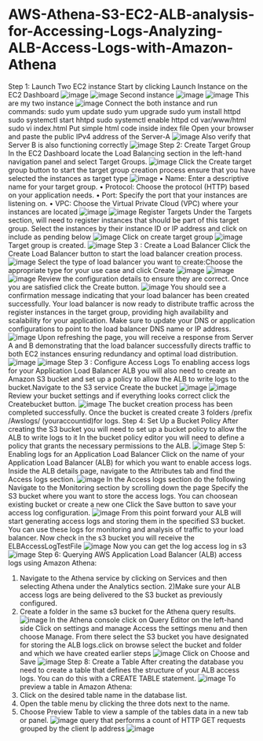 # AWS-Athena-S3-EC2-ALB-analysis-for-Accessing-Logs-Analyzing-ALB-Access-Logs-with-Amazon-Athena
Step 1: Launch Two EC2 instance
Start by clicking Launch Instance on the EC2 Dashboard
![image](https://github.com/user-attachments/assets/918c2ca4-ce50-4696-ac7b-b2c85700abdc)
![image](https://github.com/user-attachments/assets/2e8a03b7-9535-41b5-86eb-b078f0f828c0)
Second instance
![image](https://github.com/user-attachments/assets/6d5a0645-fc5f-46ee-aefa-01a925fbe8d8)
![image](https://github.com/user-attachments/assets/cd7b774e-c44f-4aef-8e2a-35e2ed1ecc58)
This are my two instance 
![image](https://github.com/user-attachments/assets/f814b9c2-a161-4cb5-9e9c-7b2971007627)
Connect the both instance and run commands:
sudo yum update
sudo yum upgrade
sudo yum install httpd
sudo systemctl start hhtpd
sudo systemctl enable httpd
cd var/www/html
sudo vi index.html
Put simple html code inside index file
Open your browser and paste the public IPv4 address of the Server-A
![image](https://github.com/user-attachments/assets/3f3ac102-8635-45a1-84f3-e7875d89f97e)
Also verify that Server B is also functioning correctly
![image](https://github.com/user-attachments/assets/61ae71c4-c7b5-44d1-b648-b002707ffe12)
Step 2: Create Target Group
In the EC2 Dashboard locate the Load Balancing section in the left-hand navigation panel and select Target Groups.
![image](https://github.com/user-attachments/assets/13442f6c-5f98-4cf0-9654-bd476c20b246)
Click the Create target group button to start the target group creation process ensure that you have selected the instances as target type
![image](https://github.com/user-attachments/assets/3f674476-36ea-4192-9bea-1d6ec9c9323d)
• Name: Enter a descriptive name for your target group.
• Protocol: Choose the protocol (HTTP) based on your application needs.
• Port: Specify the port that your instances are listening on.
• VPC: Choose the Virtual Private Cloud (VPC) where your instances are located
![image](https://github.com/user-attachments/assets/30ff05f7-893c-44cd-96db-d977ff057ba0)
![image](https://github.com/user-attachments/assets/b037dabb-5458-4b0a-891a-06495e236749)
Register Targets
Under the Targets section, will need to register instances that should be part of this target group.
Select the instances by their instance ID or IP address and click on include as pending below
![image](https://github.com/user-attachments/assets/955d0f0a-4531-4026-87c3-718db5a9cfca)
Click on create target group
![image](https://github.com/user-attachments/assets/0c55a4a7-2d8d-4c5b-8c1e-5a280ad8b39a)
Target group is created.
![image](https://github.com/user-attachments/assets/398314c3-58c9-4706-837d-d7b451ce0730)
Step 3 : Create a Load Balancer
Click the Create Load Balancer button to start the load balancer creation process.
![image](https://github.com/user-attachments/assets/e2759b5d-25d4-4fca-a36f-8beab21600c5)
Select the type of load balancer you want to create:Choose the appropriate type for your use case and click Create
![image](https://github.com/user-attachments/assets/dd41317a-444b-4790-b030-089eb149a660)
![image](https://github.com/user-attachments/assets/67f0c47e-f532-4509-ae56-596bddb84d5a)
![image](https://github.com/user-attachments/assets/ec282beb-113e-4a95-a872-57925add985f)
Review the configuration details to ensure they are correct. Once you are satisfied click the Create button.
![image](https://github.com/user-attachments/assets/cdd50310-9dd1-4e10-a174-c62ea22d685d)
You should see a confirmation message indicating that your load balancer has been created successfully.
Your load balancer is now ready to distribute traffic across the register instances in the target group, providing high availability and scalability for your application.
Make sure to update your DNS or application configurations to point to the load balancer  DNS name or IP address.
![image](https://github.com/user-attachments/assets/6889a5bd-d5d6-4908-8659-73065deca040)
Upon refreshing the page, you will receive a response from Server A and B demonstrating that the load balancer successfully 
directs traffic to both EC2 instances ensuring redundancy and optimal load distribution.
![image](https://github.com/user-attachments/assets/b1fbeea3-ceab-414e-8bae-239aadff80cb)
![image](https://github.com/user-attachments/assets/32d2f6b4-c28f-4b26-b76a-1540dfae82e0)
Step 3 : Configure Access Logs
To enabling access logs for your Application Load Balancer ALB you will also need to create an Amazon S3 bucket and set up a policy 
to allow the ALB to write logs to the bucket.Navigate to the S3 service
Create the bucket
![image](https://github.com/user-attachments/assets/6b3a9b6b-1205-496d-a42e-e461997f0513)
![image](https://github.com/user-attachments/assets/deee5b68-e2d1-4835-903a-ac07f140c29b)
Review your bucket settings and if everything looks correct  click the Createbucket button.
![image](https://github.com/user-attachments/assets/26dba76c-ea3f-48d3-ae53-422ee35573e2)
The bucket creation process has been completed successfully. Once the bucket is created create 3 folders /prefix /Awslogs/ (youraccountid)for logs.
Step 4: Set Up a Bucket Policy After creating the S3 bucket you will need to set up a bucket policy to allow the ALB to write logs to it
In the bucket policy editor you will need to define a policy that grants the necessary permissions to the ALB.
![image](https://github.com/user-attachments/assets/0e52633f-0bd1-48c4-82ec-d8d0b92f1730)
Step 5: Enabling logs for an Application Load Balancer
Click on the name of your Application Load Balancer (ALB) for which you want to enable access logs.
Inside the ALB details page, navigate to the Attributes tab and find the Access logs section.
![image](https://github.com/user-attachments/assets/fcdf54ec-e486-4acd-bda8-21cd69af34b8)
In the Access logs section do the following Navigate to the Monitoring section by scrolling down the page Specify the S3 bucket where you want to store the access logs. 
You can choosean existing bucket or create a new one
Click the Save button to save your access log configuration.
![image](https://github.com/user-attachments/assets/f631fcad-33bb-47bb-a44f-dda1fe91804d)
From this point forward your ALB will start generating access logs and storing them in the specified S3 bucket. You can use these logs for monitoring and analysis of traffic to your load balancer.
Now check in the s3 bucket you will receive the ELBAccessLogTestFile
![image](https://github.com/user-attachments/assets/341a7825-6a36-497d-806d-b1d5883e9d60)
Now you can get the log access log in s3
![image](https://github.com/user-attachments/assets/f19fcfb9-8f44-451f-b57d-abab3daba73e)
Step 6: Querying AWS Application Load Balancer (ALB) access logs using
Amazon Athena:
1) Navigate to the Athena service by clicking on Services and then selecting Athena under the Analytics section.
2)Make sure your ALB access logs are being delivered to the S3 bucket as previously configured.
3) Create a folder in the same s3 bucket for the Athena query results.
![image](https://github.com/user-attachments/assets/00dec03c-e7f5-4b5d-8a1a-dc7ae69a536b)
In the Athena console click on Query Editor on the left-hand side Click on settings and manage Access the settings menu and then choose Manage.
From there select the S3 bucket you have designated for storing the ALB logs.click on browse select the bucket and folder and which we have created earlier steps
![image](https://github.com/user-attachments/assets/cb7d498a-f596-4e82-a0aa-5788f812c733)
Click on Choose and Save
![image](https://github.com/user-attachments/assets/f0a58e61-d9e7-49dc-89ab-72dfa0020bb9)
Step 8: Create a Table After creating the database you need to create a table that defines the structure of your ALB access logs.
You can do this with a CREATE TABLE statement. 
![image](https://github.com/user-attachments/assets/3bcbfa90-ab85-4fba-b12a-8e981160b84e)
To preview a table in Amazon Athena:
1) Click on the desired table name in the database list.
2) Open the table menu by clicking the three dots next to the name.
3) Choose Preview Table to view a sample of the tables data in a new tab or panel.
![image](https://github.com/user-attachments/assets/1b91972a-0cad-4afe-8281-dabc7151519c)
query that performs a count of HTTP GET requests grouped by the client Ip address
![image](https://github.com/user-attachments/assets/0e08d88b-9d25-4d1e-bd1b-05359157fbad)






